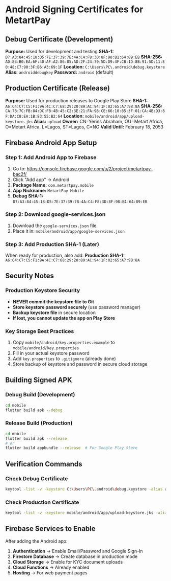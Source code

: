 # Android Signing Certificates for MetartPay

## Debug Certificate (Development)
**Purpose:** Used for development and testing
**SHA-1:** `D7:A3:84:45:18:D5:7E:37:39:7B:4A:C4:F8:3D:8F:98:B1:64:89:EB`
**SHA-256:** `AD:83:B0:EA:6F:40:AF:A2:86:85:AD:2F:24:79:5D:D9:4F:CB:1D:8B:91:5D:11:E0:48:C7:90:3F:B6:A3:69:1F`
**Location:** `C:\Users\PC\.android\debug.keystore`
**Alias:** `androiddebugkey`
**Password:** `android` (default)

## Production Certificate (Release)
**Purpose:** Used for production releases to Google Play Store
**SHA-1:** `A6:C4:C7:C5:F1:9A:4C:C7:68:29:20:89:AC:94:1F:02:65:A7:98:8A`
**SHA-256:** `CA:7B:7C:FB:84:DC:FB:4B:45:C2:3E:21:FA:98:CE:66:10:85:3F:01:CA:4B:D3:8F:DA:C8:EA:1B:83:55:B2:64`
**Location:** `mobile/android/app/upload-keystore.jks`
**Alias:** `upload`
**Owner:** CN=Yerins Abraham, OU=Metart Africa, O=Metart Africa, L=Lagos, ST=Lagos, C=NG
**Valid Until:** February 18, 2053

## Firebase Android App Setup

### Step 1: Add Android App to Firebase
1. Go to: https://console.firebase.google.com/u/2/project/metartpay-bac2f/
2. Click "Add app" → Android
3. **Package Name:** `com.metartpay.mobile`
4. **App Nickname:** `MetartPay Mobile`
5. **Debug SHA-1:** `D7:A3:84:45:18:D5:7E:37:39:7B:4A:C4:F8:3D:8F:98:B1:64:89:EB`

### Step 2: Download google-services.json
1. Download the `google-services.json` file
2. Place it in: `mobile/android/app/google-services.json`

### Step 3: Add Production SHA-1 (Later)
When ready for production, also add:
**Production SHA-1:** `A6:C4:C7:C5:F1:9A:4C:C7:68:29:20:89:AC:94:1F:02:65:A7:98:8A`

## Security Notes

### Production Keystore Security
- **NEVER commit the keystore file to Git**
- **Store keystore password securely** (use password manager)
- **Backup keystore file** in secure location
- **If lost, you cannot update the app on Play Store**

### Key Storage Best Practices
1. Copy `mobile/android/key.properties.example` to `mobile/android/key.properties`
2. Fill in your actual keystore password
3. Add `key.properties` to `.gitignore` (already done)
4. Store backup of keystore and password in secure cloud storage

## Building Signed APK

### Debug Build (Development)
```bash
cd mobile
flutter build apk --debug
```

### Release Build (Production)
```bash
cd mobile
flutter build apk --release
# or
flutter build appbundle --release  # For Google Play Store
```

## Verification Commands

### Check Debug Certificate
```bash
keytool -list -v -keystore C:\Users\PC\.android\debug.keystore -alias androiddebugkey -storepass android -keypass android
```

### Check Production Certificate
```bash
keytool -list -v -keystore mobile/android/app/upload-keystore.jks -alias upload
```

## Firebase Services to Enable

After adding the Android app:
1. **Authentication** → Enable Email/Password and Google Sign-In
2. **Firestore Database** → Create database in production mode
3. **Cloud Storage** → Enable for KYC document uploads
4. **Cloud Functions** → Already enabled
5. **Hosting** → For web payment pages
